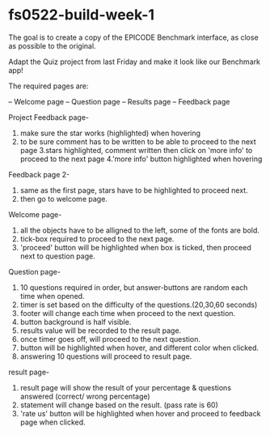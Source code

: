 # fs0522-build-week-1

The goal is to create a copy of the EPICODE Benchmark interface, as close as possible to the original.

Adapt the Quiz project from last Friday and make it look like our Benchmark app!

The required pages are:

– Welcome page
– Question page
– Results page
– Feedback page

Project
Feedback page-
1. make sure the star works (highlighted) when hovering
2. to be sure comment has to be written to be able to proceed to the next page
3.stars highlighted, comment written then click on 'more info' to proceed to the next page
4.'more info' button highlighted when hovering

Feedback page 2-
1. same as the first page, stars have to be highlighted to proceed next.
2. then go to welcome page.

Welcome page-
1. all the objects have to be alligned to the left, some of the fonts are bold.
2. tick-box required to proceed to the next page.
3. 'proceed' button will be highlighted when box is ticked, then proceed next to question page.

Question page-
1. 10 questions required in order, but answer-buttons are random each time when opened.
2. timer is set based on the difficulty of the questions.(20,30,60 seconds)
3. footer will change each time when proceed to the next question.
4. button background is half visible.
5. results value will be recorded to the result page.
6. once timer goes off, will proceed to the next question.
7. button will be highlighted when hover, and different color when clicked.
8. answering 10 questions will proceed to result page.

result page-
1. result page will show the result of your percentage & questions answered 
   (correct/ wrong percentage)
2. statement will change based on the result. (pass rate is 60)
3. 'rate us' button will be highlighted when hover and 
   proceed to feedback page when clicked.
